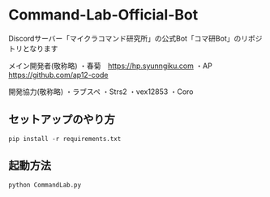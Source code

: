 # Command-Lab-Official-Bot
Discordサーバー「マイクラコマンド研究所」の公式Bot「コマ研Bot」のリポジトリとなります

メイン開発者(敬称略)
・春菊　https://hp.syunngiku.com
・AP https://github.com/ap12-code

開発協力(敬称略)
・ラブスペ
・Strs2
・vex12853
・Coro

## セットアップのやり方
```
pip install -r requirements.txt
```

## 起動方法
```
python CommandLab.py
```
